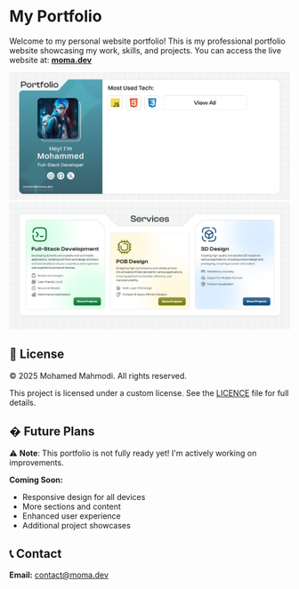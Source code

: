 # My Portfolio

Welcome to my personal website portfolio! This is my professional portfolio website showcasing my work, skills, and projects.
You can access the live website at: **[moma.dev](https://moma.dev)**

![Portfolio Preview](preview/image_1.png)
![Portfolio Preview](preview/image_2.png)

## 📄 License

© 2025 Mohamed Mahmodi. All rights reserved.

This project is licensed under a custom license. 
See the [LICENCE](LICENCE) file for full details.

## � Future Plans

⚠️ **Note**: This portfolio is not fully ready yet! I'm actively working on improvements.

**Coming Soon:**
- Responsive design for all devices
- More sections and content
- Enhanced user experience
- Additional project showcases

## 📞 Contact

**Email:** contact@moma.dev